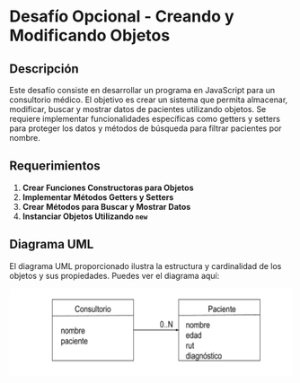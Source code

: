 # Desafío Opcional - Creando y Modificando Objetos

## Descripción

Este desafío consiste en desarrollar un programa en JavaScript para un consultorio médico. El objetivo es crear un sistema que permita almacenar, modificar, buscar y mostrar datos de pacientes utilizando objetos. Se requiere implementar funcionalidades específicas como getters y setters para proteger los datos y métodos de búsqueda para filtrar pacientes por nombre.

## Requerimientos

1. **Crear Funciones Constructoras para Objetos**
2. **Implementar Métodos Getters y Setters**
3. **Crear Métodos para Buscar y Mostrar Datos**
4. **Instanciar Objetos Utilizando `new`**

## Diagrama UML

El diagrama UML proporcionado ilustra la estructura y cardinalidad de los objetos y sus propiedades. Puedes ver el diagrama aquí:

![uml](screenshot/uml.png)
